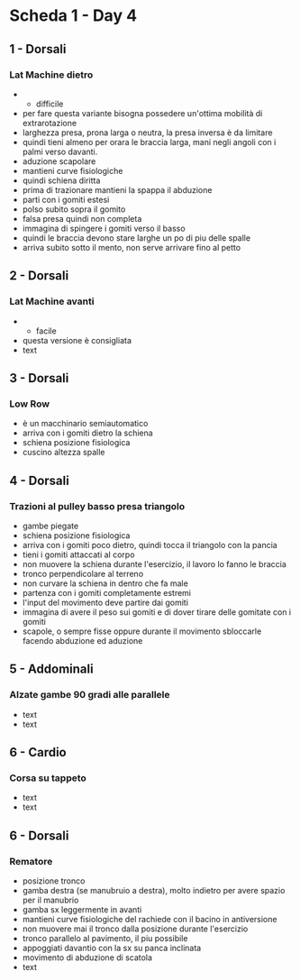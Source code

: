 # Scheda 1 - Day 4
## 1 - Dorsali 
### Lat Machine dietro
- + difficile
- per fare questa variante bisogna possedere un'ottima mobilità di extrarotazione
- larghezza presa, prona larga o neutra, la presa inversa è da limitare
- quindi tieni almeno per orara le braccia larga, mani negli angoli con i palmi verso davanti. 
- aduzione scapolare
- mantieni curve fisiologiche
- quindi schiena diritta
- prima di trazionare mantieni la spappa il abduzione
- parti con i gomiti estesi
- polso subito sopra il gomito
- falsa presa quindi non completa
- immagina di spingere i gomiti verso il basso
- quindi le braccia devono stare larghe un po di piu delle spalle
- arriva subito sotto il mento, non serve arrivare fino al petto
## 2 - Dorsali 
### Lat Machine avanti
- + facile 
- questa versione è consigliata
- text
## 3 - Dorsali 
### Low Row
- è un macchinario semiautomatico
- arriva con i gomiti dietro la schiena
- schiena posizione fisiologica
- cuscino altezza spalle
## 4 - Dorsali 
### Trazioni al pulley basso presa triangolo
- gambe piegate
- schiena posizione fisiologica
- arriva con i gomiti poco dietro, quindi tocca il triangolo con la pancia 
- tieni i gomiti attaccati al corpo
- non muovere la schiena durante l'esercizio, il lavoro lo fanno le braccia
- tronco perpendicolare al terreno
- non curvare la schiena in dentro che fa male
- partenza con i gomiti completamente estremi
- l'input del movimento deve partire dai gomiti
- immagina di avere il peso sui gomiti e di dover tirare delle gomitate con i gomiti
- scapole, o sempre fisse oppure durante il movimento sbloccarle facendo abduzione ed aduzione
## 5 - Addominali 
### Alzate gambe 90 gradi alle parallele
- text
- text
## 6 - Cardio 
### Corsa su tappeto
- text
- text


## 6 - Dorsali 
### Rematore
- posizione tronco
- gamba destra (se manubruio a destra), molto indietro per avere spazio per il manubrio
- gamba sx leggermente in avanti
-  mantieni curve fisiologiche del rachiede con il bacino in antiversione
-  non muovere mai il tronco dalla posizione durante l'esercizio
-  tronco parallelo al pavimento, il piu possibile
-  appoggiati davantio con la sx su panca inclinata
-  movimento di abduzione di scatola
- text